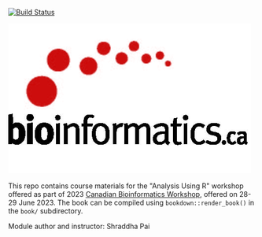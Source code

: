 [![Build Status](https://travis-ci.com/rstudio/bookdown-demo.svg?branch=master)](https://travis-ci.com/rstudio/bookdown-demo)

![](book/images/Bioinfo_Logo.jpeg)

This repo contains course materials for the "Analysis Using R" workshop offered as part of 2023 [Canadian Bioinformatics Workshop](https://bioinformatics.ca/), offered on 28-29 June 2023.  The book can be compiled using `bookdown::render_book()` in the `book/` subdirectory.

Module author and instructor: Shraddha Pai